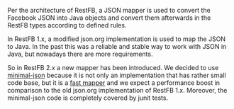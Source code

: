Per the architecture of RestFB, a JSON mapper is used to convert the Facebook JSON into Java objects and convert them afterwards in the RestFB types according to defined rules.

In RestFB 1.x, a modified json.org implementation is used to map the JSON to Java. In the past this was a reliable and stable way to work with JSON in Java, but nowadays there are more requirements.

So in RestFB 2.x a new mapper has been introduced. We decided to use [minimal-json](https://github.com/ralfstx/minimal-json) because it is not only an implementation that has rather small code base, but it is a [fast mapper](https://github.com/ralfstx/minimal-json#performance) and we expect a performance boost in comparison to the old json.org implementation of RestFB 1.x. 
Moreover, the minimal-json code is completely covered by junit tests.
